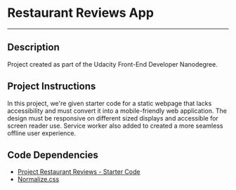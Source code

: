 # Restaurant Reviews App
---
## Description

Project created as part of the Udacity Front-End Developer Nanodegree.

## Project Instructions

In this project, we're given starter code for a static webpage that lacks accessibility and must convert it into a mobile-friendly web application. The design must be responsive on different sized displays and accessible for screen reader use. Service worker also added to created a more seamless offline user experience.

## Code Dependencies

- [Project Restaurant Reviews - Starter Code](https://github.com/udacity/mws-restaurant-stage-1)
- [Normalize.css](https://necolas.github.io/normalize.css/)
